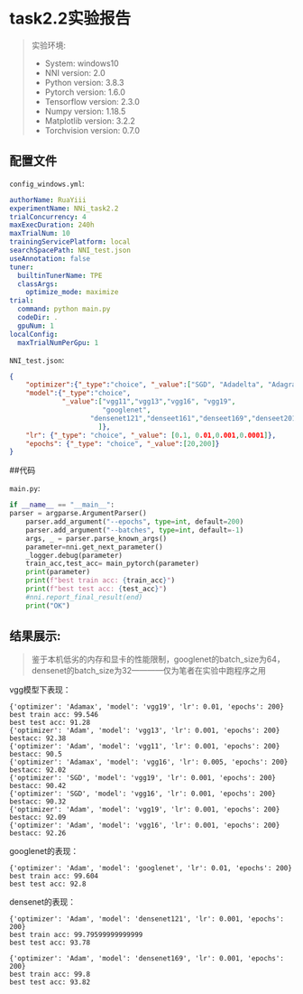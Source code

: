 # task2.2实验报告

> 实验环境: 
> - System: windows10
> - NNI version: 2.0
> - Python version: 3.8.3
> - Pytorch version: 1.6.0
> - Tensorflow version: 2.3.0
> - Numpy version: 1.18.5
> - Matplotlib version: 3.2.2 
> - Torchvision version: 0.7.0

## 配置文件

`config_windows.yml`:
```yml
authorName: RuaYiii
experimentName: NNi_task2.2
trialConcurrency: 4
maxExecDuration: 240h
maxTrialNum: 10
trainingServicePlatform: local
searchSpacePath: NNI_test.json
useAnnotation: false
tuner:
  builtinTunerName: TPE
  classArgs:
    optimize_mode: maximize
trial:
  command: python main.py
  codeDir: .
  gpuNum: 1
localConfig:
  maxTrialNumPerGpu: 1
```

`NNI_test.json`:

```json
{  
    "optimizer":{"_type":"choice", "_value":["SGD", "Adadelta", "Adagrad", "Adam", "Adamax"]},
    "model":{"_type":"choice",
             "_value":["vgg11","vgg13","vgg16", "vgg19",
                       "googlenet",
                    "densenet121","denseet161","denseet169","denseet201"
                      ]},
    "lr": {"_type": "choice", "_value": [0.1, 0.01,0.001,0.0001]},
    "epochs": {"_type": "choice", "_value":[20,200]}
}
```


##代码

`main.py`:

```python
if __name__ == "__main__": 
parser = argparse.ArgumentParser()
    parser.add_argument("--epochs", type=int, default=200)
    parser.add_argument("--batches", type=int, default=-1)
    args, _ = parser.parse_known_args()
    parameter=nni.get_next_parameter()
    _logger.debug(parameter)
    train_acc,test_acc= main_pytorch(parameter)
    print(parameter)
    print(f"best train acc: {train_acc}")
    print(f"best test acc: {test_acc}")
    #nni.report_final_result(end)
    print("OK")
```


## 结果展示:

> 鉴于本机低劣的内存和显卡的性能限制，googlenet的batch_size为64，densenet的batch_size为32————仅为笔者在实验中跑程序之用

vgg模型下表现：

```
{'optimizer': 'Adamax', 'model': 'vgg19', 'lr': 0.01, 'epochs': 200}
best train acc: 99.546
best test acc: 91.28
{'optimizer': 'Adam', 'model': 'vgg13', 'lr': 0.001, 'epochs': 200}
bestacc: 92.38
{'optimizer': 'Adam', 'model': 'vgg11', 'lr': 0.001, 'epochs': 200}
bestacc: 90.5
{'optimizer': 'Adamax', 'model': 'vgg16', 'lr': 0.005, 'epochs': 200}
bestacc: 92.02
{'optimizer': 'SGD', 'model': 'vgg19', 'lr': 0.001, 'epochs': 200}
bestacc: 90.42
{'optimizer': 'SGD', 'model': 'vgg16', 'lr': 0.001, 'epochs': 200}
bestacc: 90.32
{'optimizer': 'Adam', 'model': 'vgg19', 'lr': 0.001, 'epochs': 200}
bestacc: 92.09
{'optimizer': 'Adam', 'model': 'vgg16', 'lr': 0.001, 'epochs': 200}
bestacc: 92.26
```

googlenet的表现：

```
{'optimizer': 'Adam', 'model': 'googlenet', 'lr': 0.01, 'epochs': 200}
best train acc: 99.604
best test acc: 92.8
```

 densenet的表现：

```
{'optimizer': 'Adam', 'model': 'densenet121', 'lr': 0.001, 'epochs': 200}
best train acc: 99.79599999999999
best test acc: 93.78
```

```
{'optimizer': 'Adam', 'model': 'densenet169', 'lr': 0.001, 'epochs': 200}
best train acc: 99.8
best test acc: 93.82
```

```

```

```

```

```

```
